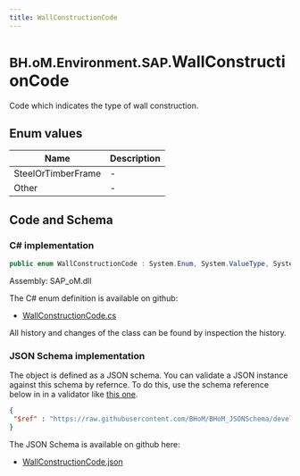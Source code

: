 ```yaml
---
title: WallConstructionCode
---
```


# <small>BH.oM.Environment.SAP.</small>**WallConstructionCode**

Code which indicates the type of wall construction.

## Enum values

| Name            | Description                                                    |
|-----------------|----------------------------------------------------------------|
| SteelOrTimberFrame |  -  |
| Other |  -  |


## Code and Schema

### C# implementation

``` C# title="C#"
public enum WallConstructionCode : System.Enum, System.ValueType, System.IComparable, System.ISpanFormattable, System.IFormattable, System.IConvertible
```

Assembly: SAP_oM.dll

The C# enum definition is available on github:

- [WallConstructionCode.cs](https://github.com/BHoM/SAP_Toolkit/blob/develop/SAP_oM/Enums\WallConstructionCode.cs)

All history and changes of the class can be found by inspection the history.
### JSON Schema implementation

The object is defined as a JSON schema. You can validate a JSON instance against this schema by refernce. To do this, use the schema reference below in in a validator like [this one](https://www.jsonschemavalidator.net/).

``` json title="JSON Schema"
{
 "$ref" : "https://raw.githubusercontent.com/BHoM/BHoM_JSONSchema/develop/SAP_oM/SAP/WallConstructionCode.json"
}
```

The JSON Schema is available on github here:

- [WallConstructionCode.json](https://github.com/BHoM/BHoM_JSONSchema/blob/develop/SAP_oM/SAP/WallConstructionCode.json)
